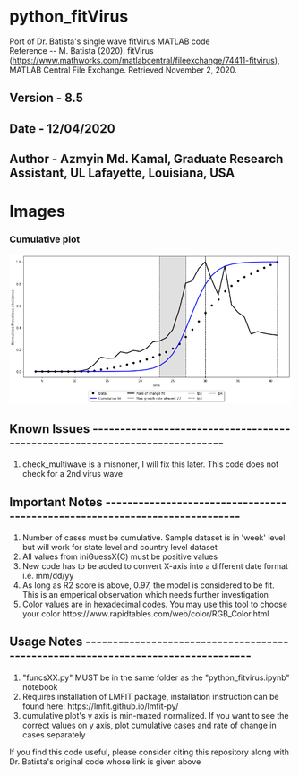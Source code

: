 # python_fitVirus
Port of Dr. Batista's single wave fitVirus MATLAB code 
<br/>Reference -- M. Batista (2020). fitVirus (https://www.mathworks.com/matlabcentral/fileexchange/74411-fitvirus), MATLAB Central File Exchange. Retrieved November 2, 2020.

## Version - 8.5
## Date - 12/04/2020
## Author - Azmyin Md. Kamal, Graduate Research Assistant, UL Lafayette, Louisiana, USA

# Images
### Cumulative plot
![](images/combined.png)

## Known Issues ---------------------------------------------------------------------------
<ol>
  <li>check_multiwave is a misnoner, I will fix this later. This code does not check for a 2nd virus wave</li>
</ol>

## Important Notes ---------------------------------------------------------------------------
<ol>
  <li>Number of cases must be cumulative. Sample dataset is in 'week' level but will work for state level and country level dataset</li>
  <li>All values from iniGuessX(C) must be positive values</li>
  <li>New code has to be added to convert X-axis into a different date format i.e. mm/dd/yy</li>
  <li>As long as R2 score is above, 0.97, the model is considered to be fit. This is an emperical observation which needs further investigation</li>
  <li>Color values are in hexadecimal codes. You may use this tool to choose your color https://www.rapidtables.com/web/color/RGB_Color.html </li>
</ol>

## Usage Notes ---------------------------------------------------------------------------------

<ol>
  <li>"funcsXX.py" MUST be in the same folder as the "python_fitvirus.ipynb" notebook</li>
  <li>Requires installation of LMFIT package, installation instruction can be found here: https://lmfit.github.io/lmfit-py/</li>
  <li>cumulative plot's y axis is min-maxed normalized. If you want to see the correct values on y axis, plot cumulative cases and rate of change in cases separately</li>
</ol>

If you find this code useful, please consider citing this repository along with Dr. Batista's original code whose link is given above
